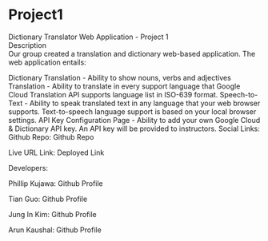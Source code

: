 # Project1
Dictionary Translator Web Application - Project 1  
Description  
Our group created a translation and dictionary web-based application. The web application entails:

Dictionary Translation - Ability to show nouns, verbs and adjectives
Translation - Ability to translate in every support language that Google Cloud Translation API supports language list in ISO-639 format.
Speech-to-Text - Ability to speak translated text in any language that your web browser supports. Text-to-speech language support is based on your local browser settings.
API Key Configuration Page - Ability to add your own Google Cloud & Dictionary API key. An API key will be provided to instructors.
Social Links:
Github Repo: Github Repo

Live URL Link: Deployed Link

Developers:

Phillip Kujawa: Github Profile

Tian Guo: Github Profile

Jung In Kim: Github Profile

Arun Kaushal: Github Profile

